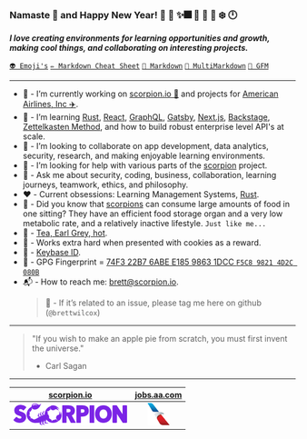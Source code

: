 ### Namaste 🖖 and Happy New Year! 🥳 🙌 ✨🎆 🎊 🎉 🧨 ❄️ 🕛

**_I love creating environments for learning opportunities and growth, making cool things, and collaborating on interesting projects._**

[`👽 Emoji's`](docs/EMOJI.md) [`✏️ Markdown Cheat Sheet`](docs/CHEAT_SHEET.md) [`📙 Markdown`](docs/MARKDOWN.md) [`📗 MultiMarkdown`](docs/MULTIMARKDOWN.md) [`📕 GFM`](docs/GFM.md)

---

- 🔭 - I’m currently working on [scorpion.io 🦂](https://scorpion.io) and projects for [American Airlines, Inc ✈️](https://jobs.aa.com).
- 🌱 - I’m learning [Rust](https://www.rust-lang.org), [React](https://reactjs.org), [GraphQL](https://graphql.org), [Gatsby](https://www.gatsbyjs.com), [Next.js](https://nextjs.org), [Backstage](https://backstage.io), [Zettelkasten Method](https://zettelkasten.de), and how to build robust enterprise level API's at scale.
- 👥 - I’m looking to collaborate on app development, data analytics, security, research, and making enjoyable learning environments.
- 🤔 - I’m looking for help with various parts of the [scorpion](https://github.com/scorpion/scorpion/issues) project.
- 💬 - Ask me about security, coding, business, collaboration, learning journeys, teamwork, ethics, and philosophy.
- ❤️ - Current obsessions: Learning Management Systems, [Rust](https://www.rust-lang.org).
- 👀 - Did you know that [scorpions](https://en.wikipedia.org/wiki/Scorpion) can consume large amounts of food in one sitting? They have an efficient food storage organ and a very low metabolic rate, and a relatively inactive lifestyle. `Just like me...`
- 🍵 - [Tea, Earl Grey, hot](https://en.wikipedia.org/wiki/ISO_3103).
- 🍪 - Works extra hard when presented with cookies as a reward.
- 🔐 - [Keybase ID](https://keybase.io/brettwilcox).
- 🔑 - GPG Fingerprint = [74F3 22B7 6ABE E185 9863 1DCC `F5C8 9821 4D2C 080B`](https://gist.githubusercontent.com/brettwilcox/195560f183d04e329f1b1d8631366a3f/raw/cb3e4b2d2f8a4fdf483d21497cb00ef381597b15/public_key.asc)
- 📬 - How to reach me: brett@scorpion.io.
  > 🙅 - If it’s related to an issue, please tag me here on github (`@brettwilcox`)

---

> "If you wish to make an apple pie from scratch, you must first invent the universe."
>
> - Carl Sagan

---

|                                        [scorpion.io](https://scorpion.io)                                        |                                       [jobs.aa.com](https://jobs.aa.com)                                        |
| :--------------------------------------------------------------------------------------------------------------: | :-------------------------------------------------------------------------------------------------------------: |
| [![scorpion.io](https://raw.githubusercontent.com/brettwilcox/brettwilcox/main/docs/images/scorpion.png)][link1] | [![jobs.aa.com](https://raw.githubusercontent.com/brettwilcox/brettwilcox/main/docs/images/aa_logo.png)][link2] |

[link1]: https://github.com/scorpion
[link2]: https://github.com/AmericanAirlines

<!--
**brettwilcox/brettwilcox** is a ✨ _special_ ✨ repository because its `README.md` (this file) appears on your GitHub profile.
-->
